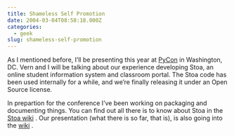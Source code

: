 ```yaml
---
title: Shameless Self Promotion
date: 2004-03-04T08:58:18.000Z
categories:
  - geek
slug: shameless-self-promotion
---
```

As I mentioned before, I’ll be presenting this year at [PyCon][1]  in Washington, DC. Vern and I will be talking about our experience developing Stoa, an online student information system and classroom portal. The Stoa code has been used internally for a while, and we’re finally releasing it under an Open Source license.

In prepartion for the conference I’ve been working on packaging and documenting things. You can find out all there is to know about Stoa in the [Stoa wiki][2] . Our presentation (what there is so far, that is), is also going into the [wiki][3] .



 [1]: http://pycon.org/
 [2]: http://tech.canterburyschool.org/tech/STOA
 [3]: http://tech.canterburyschool.org/tech/PyCon_2004
